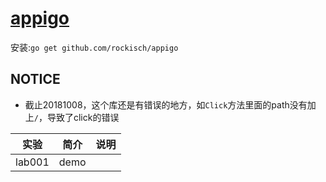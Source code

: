 # [appigo](https://github.com/rockisch/appigo)
安装:`go get github.com/rockisch/appigo`

## NOTICE
 - 截止20181008，这个库还是有错误的地方，如`Click`方法里面的path没有加上`/`，导致了click的错误

|实验|简介|说明|
|---|---|---|
|lab001|demo|

